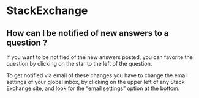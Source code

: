 # StackExchange #

## How can I be notified of new answers to a question ? ##

If you want to be notified of the new answers posted, you can favorite the question by clicking on the star to the left of the question.

To get notified via email of these changes you have to change the email settings of your global inbox, by clicking on the upper left of any Stack Exchange site, and look for the “email settings” option at the bottom.
